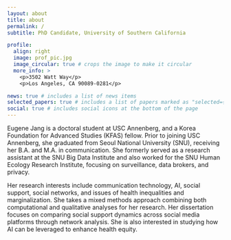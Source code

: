 ```yaml
---
layout: about
title: about
permalink: /
subtitle: PhD Candidate, University of Southern California

profile:
  align: right
  image: prof_pic.jpg
  image_circular: true # crops the image to make it circular
  more_info: >
    <p>3502 Watt Way</p>
    <p>Los Angeles, CA 90089-0281</p>

news: true # includes a list of news items
selected_papers: true # includes a list of papers marked as "selected={true}"
social: true # includes social icons at the bottom of the page
---
```


Eugene Jang is a doctoral student at USC Annenberg, and a Korea Foundation for Advanced Studies (KFAS) fellow. Prior to joining USC Annenberg, she graduated from Seoul National University (SNU), receiving her B.A. and M.A. in communication. She formerly served as a research assistant at the SNU Big Data Institute and also worked for the SNU Human Ecology Research Institute, focusing on surveillance, data brokers, and privacy.

Her research interests include communication technology, AI, social support, social networks, and issues of health inequalities and marginalization. She takes a mixed methods approach combining both computational and qualitative analyses for her research. Her dissertation focuses on comparing social support dynamics across social media platforms through network analysis. She is also interested in studying how AI can be leveraged to enhance health equity.
